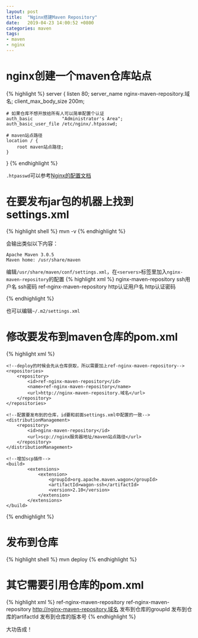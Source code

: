 ```yaml
---
layout: post
title:  "Nginx搭建Maven Repository"
date:   2019-04-23 14:00:52 +0800
categories: maven
tags:
- maven
- nginx
---
```



# nginx创建一个maven仓库站点

{% highlight %}
server {
    listen 80;
    server_name nginx-maven-repository.域名;
    client_max_body_size 200m;
    
    # 如果仓库不想开放给所有人可以简单配置个认证
    auth_basic           "Administrator's Area";
    auth_basic_user_file /etc/nginx/.htpasswd;
    
    # maven站点路径
    location / {
	    root maven站点路径;
    }
}
{% endhighlight %}

`.htpasswd`可以参考[Nginx的配置文档](https://docs.nginx.com/nginx/admin-guide/security-controls/configuring-http-basic-authentication)


# 在要发布jar包的机器上找到settings.xml
{% highlight shell %}
mvn -v
{% endhighlight %}

会输出类似以下内容：
```
Apache Maven 3.0.5 
Maven home: /usr/share/maven
```

编辑`/usr/share/maven/conf/settings.xml`，在`<servers>`标签里加入`nginx-maven-repository`的配置
{% highlight xml %}
    <server>
        <id>nginx-maven-repository</id>
        <username>ssh用户名</username>
        <password>ssh密码</password>
    </server>
    <!--如果前面配置了需要认证再加一个引用仓库的配置-->
    <server>
        <id>ref-nginx-maven-repository</id>
        <username>http认证用户名</username>
        <password>http认证密码</password>
    </server>

{% endhighlight %}

也可以编辑`~/.m2/settings.xml`

# 修改要发布到maven仓库的pom.xml

{% highlight xml %}

    <!--deploy的时候会先从仓库获取，所以需要加上ref-nginx-maven-repository-->
    <repositories>
        <repository>
            <id>ref-nginx-maven-repository</id>
            <name>ref-nginx-maven-repository</name>
            <url>http://nginx-maven-repository.域名</url>
        </repository>
    </repositories>
    
    <!--配置要发布到的仓库，id要和前面settings.xml中配置的一致-->
    <distributionManagement>
        <repository>
            <id>nginx-maven-repository</id>
            <url>scp://nginx服务器地址/maven站点路径</url>
        </repository>
    </distributionManagement>
   
    <!--增加scp插件-->
    <build>
            <extensions>
                <extension>
                    <groupId>org.apache.maven.wagon</groupId>
                    <artifactId>wagon-ssh</artifactId>
                    <version>2.10</version>
                </extension>
            </extensions>
    </build>
    
{% endhighlight %}

# 发布到仓库

{% highlight shell %}
mvn deploy
{% endhighlight %}

# 其它需要引用仓库的pom.xml

{% highlight xml %}
    <repositories>
        <repository>
            <id>ref-nginx-maven-repository</id>
            <name>ref-nginx-maven-repository</name>
            <url>http://nginx-maven-repository.域名</url>
        </repository>
    </repositories>
    <dependencies>
        <dependency>
            <groupId>发布到仓库的groupId</groupId>
            <artifactId>发布到仓库的artifactId</artifactId>
            <version>发布到仓库的版本号</version>
        </dependency>
    </dependencies>
{% endhighlight %}

大功告成！